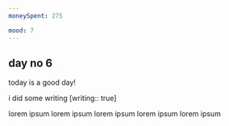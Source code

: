 ```yaml
---
moneySpent: 275

mood: 7
---
```

## day no 6
today is a good day!
 

i did some writing [writing:: true]

lorem ipsum lorem ipsum lorem ipsum lorem ipsum lorem ipsum
